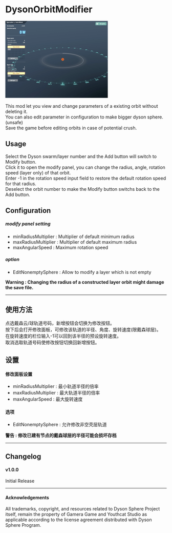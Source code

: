 # DysonOrbitModifier

![DysonOrbitModifier Demo](https://github.com/starfi5h/DSP_Mod/blob/master/DysonOrbitModifier/DysonOrbitModifier.gif?raw=true)

This mod let you view and change parameters of a existing orbit without deleting it.\
You can also edit parameter in configuration to make bigger dyson sphere. (unsafe)\
Save the game before editing orbits in case of potential crush.


## Usage


Select the Dyson swarm/layer number and the Add button will switch to Modify button.\
Click it to open the modify panel, you can change the radius, angle, rotation speed (layer only) of that orbit.\
Enter -1 in the rotation speed input field to restore the default rotation speed for that radius.\
Deselect the orbit number to make the Modify button switchs back to the Add button.

## Configuration


##### modify panel setting
- minRadiusMultiplier : Multiplier of default minimum radius
- maxRadiusMultiplier : Multiplier of default maximum radius
- maxAngularSpeed : Maximum rotation speed

##### option
- EditNonemptySphere : Allow to modify a layer which is not empty

**Warning : Changing the radius of a constructed layer orbit might damage the save file.**

----

## 使用方法

点选戴森云/球轨道号码，新增按钮会切换为修改按钮。\
按下后会打开修改面板，可修改该轨道的半径、角度、旋转速度(限戴森球层)。\
在旋转速度的栏位输入-1可以回到该半径的预设旋转速度。\
取消选取轨道号码使修改按钮切换回新增按钮。

## 设置


#### 修改面板设置
- minRadiusMultiplier : 最小轨道半径的倍率
- maxRadiusMultiplier : 最大轨道半径的倍率
- maxAngularSpeed : 最大旋转速度

#### 选项
- EditNonemptySphere : 允许修改非空壳层轨道

**警告 : 修改已建有节点的戴森球层的半径可能会损坏存档**

----

## Changelog

#### v1.0.0
Initial Release

----

#### Acknowledgements
All trademarks, copyright, and resources related to Dyson Sphere Project itself, remain the property of Gamera Game and Youthcat Studio as applicable according to the license agreement distributed with Dyson Sphere Program.